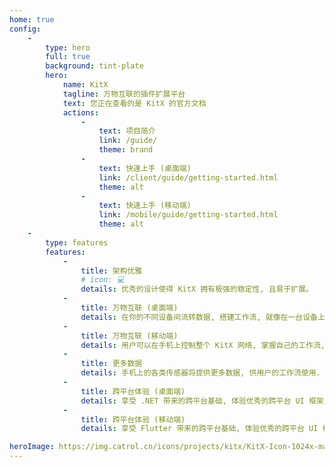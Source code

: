 ```yaml
---
home: true
config:
    -
        type: hero
        full: true
        background: tint-plate
        hero:
            name: KitX
            tagline: 万物互联的插件扩展平台
            text: 您正在查看的是 KitX 的官方文档
            actions:
                -
                    text: 项目简介
                    link: /guide/
                    theme: brand
                -
                    text: 快速上手 (桌面端)
                    link: /client/guide/getting-started.html
                    theme: alt
                -
                    text: 快速上手 (移动端)
                    link: /mobile/guide/getting-started.html
                    theme: alt
    -
        type: features
        features:
            -
                title: 架构优雅
                # icon: 💻
                details: 优秀的设计使得 KitX 拥有极强的稳定性, 且易于扩展。
            -
                title: 万物互联 (桌面端)
                details: 在你的不同设备间流转数据, 搭建工作流, 就像在一台设备上一样。
            -
                title: 万物互联 (移动端)
                details: 用户可以在手机上控制整个 KitX 网络, 掌握自己的工作流, 例如遥控自己的电脑, 执行自动化任务.
            -
                title: 更多数据
                details: 手机上的各类传感器将提供更多数据, 供用户的工作流使用.
            -
                title: 跨平台体验 (桌面端)
                details: 享受 .NET 带来的跨平台基础, 体验优秀的跨平台 UI 框架 Avalonia。
            -
                title: 跨平台体验 (移动端)
                details: 享受 Flutter 带来的跨平台基础, 体验优秀的跨平台 UI 框架 Material Design.

heroImage: https://img.catrol.cn/icons/projects/kitx/KitX-Icon-1024x-margin-2x.png
---
```


